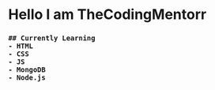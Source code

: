 # Hello I am TheCodingMentorr

<h3>
    
    ## Currently Learning
    - HTML
    - CSS
    - JS
    - MongoDB
    - Node.js

</h3>

